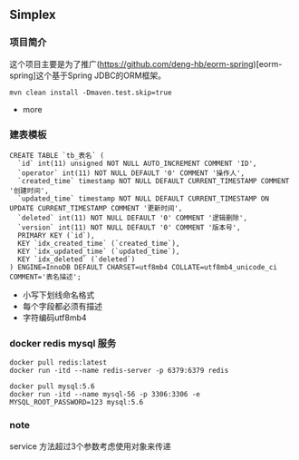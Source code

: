 ## Simplex

### 项目简介
这个项目主要是为了推广(https://github.com/deng-hb/eorm-spring)[eorm-spring]这个基于Spring JDBC的ORM框架。


```
mvn clean install -Dmaven.test.skip=true
```

- more

### 建表模板
```
CREATE TABLE `tb_表名` (
  `id` int(11) unsigned NOT NULL AUTO_INCREMENT COMMENT 'ID',
  `operator` int(11) NOT NULL DEFAULT '0' COMMENT '操作人',
  `created_time` timestamp NOT NULL DEFAULT CURRENT_TIMESTAMP COMMENT '创建时间',
  `updated_time` timestamp NOT NULL DEFAULT CURRENT_TIMESTAMP ON UPDATE CURRENT_TIMESTAMP COMMENT '更新时间',
  `deleted` int(11) NOT NULL DEFAULT '0' COMMENT '逻辑删除',
  `version` int(11) NOT NULL DEFAULT '0' COMMENT '版本号',
  PRIMARY KEY (`id`),
  KEY `idx_created_time` (`created_time`),
  KEY `idx_updated_time` (`updated_time`),
  KEY `idx_deleted` (`deleted`)
) ENGINE=InnoDB DEFAULT CHARSET=utf8mb4 COLLATE=utf8mb4_unicode_ci COMMENT='表名描述';

```
+ 小写下划线命名格式
+ 每个字段都必须有描述
+ 字符编码utf8mb4

### docker redis mysql 服务
```
docker pull redis:latest
docker run -itd --name redis-server -p 6379:6379 redis

docker pull mysql:5.6
docker run -itd --name mysql-56 -p 3306:3306 -e MYSQL_ROOT_PASSWORD=123 mysql:5.6

```

### note
service 方法超过3个参数考虑使用对象来传递